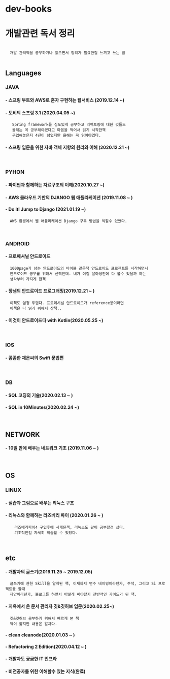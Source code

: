 # dev-books

# 개발관련 독서 정리

  ```
    
    개발 관력책을 공부하거나 읽으면서 정리가 필요한걸 느끼고 쓰는 글
    
  ```

## Languages

### JAVA

#### - 스프링 부트와 AWS로 혼자 구현하는 웹서비스 (2019.12.14 ~)

#### - 토비의 스프링 3.1 (2020.04.05 ~)
```
   Spring framework를 심도있게 공부하고 리펙토링에 대한 것들도
   올해는 꼭 공부해야겠다고 마음을 먹어서 읽기 시작한책
   구입해놓은지 4년이 넘었지만 올해는 꼭 읽어야겠다.
```
#### - 스프링 입문을 위한 자바 객체 지향의 원리와 이해 (2020.12.21 ~)

<br>

### PYHON

#### - 파이썬과 함께하는 자료구조의 이해(2020.10.27 ~)

#### - AWS 클라우드 기반의 DJANGO 웹 애플리케이션 (2019.11.08 ~ )

#### - Do it! Jump to Django (2021.01.19 ~)
```
  AWS 환경에서 웹 애플리케이션 Django 구축 방법을 익힐수 있었다.
```
<br>

### ANDROID

#### - 프로페셔널 안드로이드
```
  1000page가 넘는 안드로이드의 바이블 같은책 안드로이드 프로젝트를 시작하면서
  안드로이드 공부를 위해서 산책인데. 내가 이걸 살아생전에 다 볼수 있을까 하는 
  생각부터 가지게 한책
```

#### - 깡샘의 안드로이드 프로그래밍(2019.12.21 ~ )
```
  이책도 엄청 두껍다. 프로페셔널 안드로이드가 reference용이라면 
  이책은 다 읽기 위해서 산책..
```
#### - 이것이 안드로이드다 with Kotlin(2020.05.25 ~)

<br>

### IOS

#### - 꼼꼼한 재은씨의 Swift 문법편

<br>

### DB

#### - SQL 코딩의 기술(2020.02.13 ~ )

#### - SQL in 10Minutes(2020.02.24 ~)

<br>

## NETWORK

#### - 10일 만에 배우는 네트워크 기초 (2019.11.06 ~ )

<br>

## OS

### LINUX

#### - 실습과 그림으로 배우는 리눅스 구조

#### - 리눅스와 함께하는 라즈베리 파이 (2020.01.26 ~ )
```
    라즈베리파이4 구입후에 사게된책, 리눅스도 같이 공부할겸 샀다.
    기초적인걸 자세히 학습할 수 있었다.
```

<br>

## etc

#### - 개발자의 글쓰기(2019.11.25 ~ 2019.12.05)
```
  글쓰기에 관한 Skill을 알게된 책, 이제까지 변수 네이밍이라던가, 주석, 그리고 Si 프로젝트를 할때
  제안이라던가, 블로그를 하면서 어떻게 써야할지 전반적인 가이드가 된 책.
```
#### - 지옥에서 온 문서 관리자 깃&깃허브 입문(2020.02.25~)
```
  깃&깃허브 공부하기 위해서 빠르게 본 책
  책이 얇지만 내용은 알차다.
```

#### - clean cleanode(2020.01.03 ~ )

#### - Refactoring 2 Edition(2020.04.12 ~ )


#### - 개발자도 궁금한 IT 인프라

#### - 비전공자를 위한 이해할수 있는 지식(완료)
